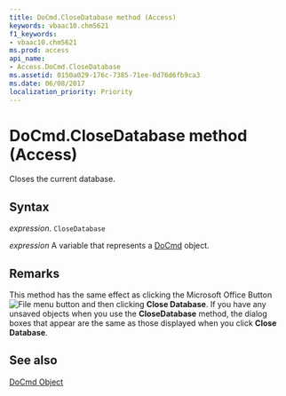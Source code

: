 ```yaml
---
title: DoCmd.CloseDatabase method (Access)
keywords: vbaac10.chm5621
f1_keywords:
- vbaac10.chm5621
ms.prod: access
api_name:
- Access.DoCmd.CloseDatabase
ms.assetid: 0150a029-176c-7385-71ee-0d76d6fb9ca3
ms.date: 06/08/2017
localization_priority: Priority
---
```



# DoCmd.CloseDatabase method (Access)

Closes the current database.


## Syntax

_expression_. `CloseDatabase`

_expression_ A variable that represents a [DoCmd](Access.DoCmd.md) object.


## Remarks

This method has the same effect as clicking the Microsoft Office Button 
![File menu button](../images/O12FileMenuButton_ZA10077102.gif) and then clicking **Close Database**. If you have any unsaved objects when you use the  **CloseDatabase** method, the dialog boxes that appear are the same as those displayed when you click **Close Database**. 


## See also


[DoCmd Object](Access.DoCmd.md)

